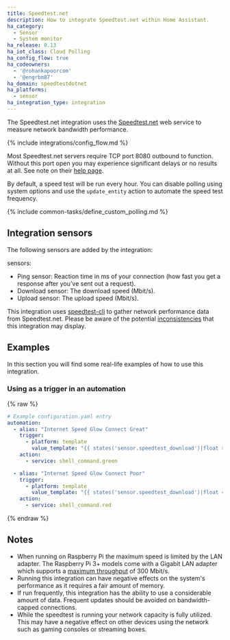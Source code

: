 ```yaml
---
title: Speedtest.net
description: How to integrate Speedtest.net within Home Assistant.
ha_category:
  - Sensor
  - System monitor
ha_release: 0.13
ha_iot_class: Cloud Polling
ha_config_flow: true
ha_codeowners:
  - '@rohankapoorcom'
  - '@engrbm87'
ha_domain: speedtestdotnet
ha_platforms:
  - sensor
ha_integration_type: integration
---
```


The Speedtest.net integration uses the [Speedtest.net](https://speedtest.net/) web service to measure network bandwidth performance.

{% include integrations/config_flow.md %}

Most Speedtest.net servers require TCP port 8080 outbound to function. Without this port open you may experience significant delays or no results at all. See note on their [help page](https://www.speedtest.net/help).

By default, a speed test will be run every hour. You can disable polling using system options and use the `update_entity` action to automate the speed test frequency.

{% include common-tasks/define_custom_polling.md %}

## Integration sensors

The following sensors are added by the integration:

sensors:

- Ping sensor: Reaction time in ms of your connection (how fast you get a response after you’ve sent out a request).
- Download sensor: The download speed (Mbit/s).
- Upload sensor: The upload speed (Mbit/s).

This integration uses [speedtest-cli](https://github.com/sivel/speedtest-cli) to gather network performance data from Speedtest.net.
Please be aware of the potential [inconsistencies](https://github.com/sivel/speedtest-cli#inconsistency) that this integration may display.

## Examples

In this section you will find some real-life examples of how to use this integration.
### Using as a trigger in an automation

{% raw %}

```yaml
# Example configuration.yaml entry
automation:
  - alias: "Internet Speed Glow Connect Great"
    trigger:
      - platform: template
        value_template: "{{ states('sensor.speedtest_download')|float >= 10 }}"
    action:
      - service: shell_command.green

  - alias: "Internet Speed Glow Connect Poor"
    trigger:
      - platform: template
        value_template: "{{ states('sensor.speedtest_download')|float < 10 }}"
    action:
      - service: shell_command.red
```

{% endraw %}

## Notes

- When running on Raspberry Pi the maximum speed is limited by the LAN adapter. The Raspberry Pi 3+ models come with a Gigabit LAN adapter which supports a [maximum throughput](https://www.raspberrypi.org/products/raspberry-pi-3-model-b-plus/) of 300 Mbit/s.
- Running this integration can have negative effects on the system's performance as it requires a fair amount of memory.
- If run frequently, this integration has the ability to use a considerable amount of data. Frequent updates should be avoided on bandwidth-capped connections.
- While the speedtest is running your network capacity is fully utilized. This may have a negative effect on other devices using the network such as gaming consoles or streaming boxes.
